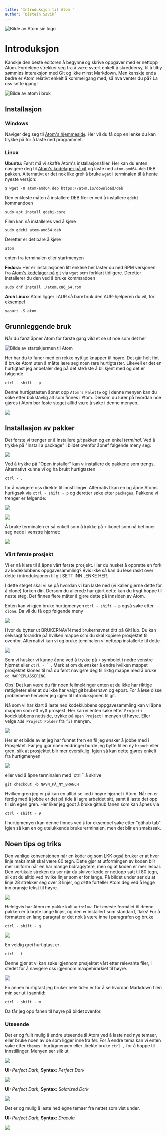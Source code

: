 ```yaml
---
title: ‘Introduksjon til Atom ’
author: ‘Øistein Søvik’
---
```


![Bilde av Atom sin logo](https://github.com/Oisov/wiki-LKK/blob/master/Atom/Atom_icon.svg)


# Introduksjon

Kanskje den beste editoren å begynne og skrive oppgaver med er nettopp Atom.
Fordelene strekker seg fra å være svært enkelt å skreddersy, til å tilby sømmløs
interaksjon med Git og ikke minst Markdown. Men kanskje enda bedre er Atom
relativt enkelt å komme igang med, så hva venter du på? La oss sette igang!

![Bilde av atom i bruk](atom-faktisk-jobbing.png)

## Installasjon

### Windows

Naviger deg seg til [Atom's hjemmeside](https://atom.io/). Her vil du få opp en
lenke du kan trykke på for å laste ned programmet.

### Linux

**Ubuntu:** Først må vi skaffe Atom's installasjonsfiler. Her kan du enten
navigere deg til [Atom's kodelager på
git](https://github.com/atom/atom/releases/tag/v1.28.0) og laste ned
`atom-amd64.deb` DEB pakken. Alternativt er det nok like greit å bruke `wget` i
terminalen til å hente nyeste versjon:

    $ wget -O atom-amd64.deb https://atom.io/download/deb

Den enkleste måten å installere DEB filer er ved å installere `gdebi` kommandoen

    sudo apt install gdebi-core

Filen kan nå installeres ved å kjøre

    sudo gdebi atom-amd64.deb

Deretter er det bare å kjøre

    atom

enten fra terminalen eller startmenyen.

**Fedora:** Her er installasjonen litt enklere her laster du ned RPM versjonen
fra [Atom's kodelager på
git](https://github.com/atom/atom/releases/tag/v1.28.0) via `wget` som forklart
tidligere. Deretter installerer du den ved å bruke kommandoen

    sudo dnf install ./atom.x86_64.rpm

**Arch Linux:** Atom ligger i AUR så bare bruk den AUR-hjelperen du vil, for
eksempel

    yaourt -S atom

## Grunnleggende bruk

Når du først åpner Atom for første gang vild et se ut noe som det her

![Bilde av startskjermen til Atom](https://github.com/Oisov/wiki-LKK/blob/master/Atom/atom-intro.png)

Her har du to faner med en rekke nyttige knapper til høyre. Det går helt fint å
bruke Atom uten å måtte lære seg noen rare hurtigtaster. Likevell er det en
hurtigtast jeg anbefaler deg på det sterkste å bli kjent med og det er følgende

    ctrl - shift - p

Denne hurtigstasten åpnet opp `Atom's Palette` og i denne menyen kan du søke
etter bokstavlig alt som finnes i Atom. Dersom du lurer på hvordan noe gjøres i
Atom bør føste steget alltid være å søke i denne menyen.

![](https://github.com/Oisov/wiki-LKK/blob/master/Atom/atom-quick-menu.png)

## Installasjon av pakker

Det første vi trenger er å installere _git_ pakken og en enkel _terminal_. Ved å
trykke på "Install a package" i bildet ovenfor åpnef følgende meny seg:

![](https://github.com/Oisov/wiki-LKK/blob/master/Atom/atom-package.png)

Ved å trykke på "Open installer" kan vi installere de pakkene som trengs.
Alternativt kunne vi og ha brukt hurtigtasten

    ctrl - ,

for å navigere oss direkte til innstillinger. Alternativt kan en og åpne Atoms
hurtigsøk via `ctrl - shift - p` og deretter søke etter `packages`. Pakkene vi
trenger er følgende:

![](https://github.com/Oisov/wiki-LKK/blob/master/Atom/atom-git-plus.png)

![](https://github.com/Oisov/wiki-LKK/blob/master/Atom/atom-terminal.png)

Å bruke terminalen er så enkelt som å trykke på `+` ikonet som nå befinner seg
nede i venstre hjørnet:

![](https://github.com/Oisov/wiki-LKK/blob/master/Atom/atom-terminal-2.png)

### Vårt første prosjekt

Vi er nå klare til å åpne vårt første prosjekt. Har du husket å opprette en fork
av kodeklubbens oppgavesammling? Hvis ikke så kan du lese raskt over dette i
introduksjonen til git SETT INN LENKE HER.

I dette steget skal vi se på hvordan vi kan laste ned (vi kaller gjerne dette
for å clone) forken din. Dersom du allerede har gjort dette kan du trygt hoppe
til neste steg. Det finnes flere måter å gjøre dette på innsiden av Atom.

Enten kan vi igjen bruke hurtigmenyen `ctrl - shift - p` også søke etter
`clone`. Da vil du få opp følgende meny

![](https://github.com/Oisov/wiki-LKK/blob/master/Atom/atom-clone.png)

Hvor du bytter ut BRUKERNAVN med brukernavnet ditt på GitHub. Du kan selvsagt
forandre på hvilken mappe som du skal kopiere prosjektet til ovenfor.
Alternativt kan vi og bruke terminalen vi nettopp installerte til dette

![](https://github.com/Oisov/wiki-LKK/blob/master/Atom/atom-clone-terminal.png)

Som vi husker vi kunne åpne ved å trykke på `+` symbolet i nedre venstre hjørnet
eller ``ctrl - ` ``. Merk at om du ønsker å endre hvilken mappet prosjektet
klones til må du først navigere deg til riktig mappe med å bruke `cd
MAPPEPLASSERING`.

Obs! Det kan være du får noen feilmeldinger enten at du ikke har riktige
rettigheter eller at du ikke har valgt git brukernavn og epost. For å løse disse
problemene henviser jeg igjen til Introduksjonen til git.

Nå som vi har klart å laste ned kodeklubbens oppgavesammling kan vi åpne mappen
som ett nytt prosjekt. Her kan vi enten søke etter `Project` i kodeklubbens
nettside, trykke på `Open Project` i menyen til høyre. Eller velge `Add Project
Folder` fra `fil` menyen.

![](https://github.com/Oisov/wiki-LKK/blob/master/Atom/atom-faktisk-jobbing.png)

Her er et bilde av at jeg har funnet frem en fil jeg ønsker å jobbe med i
Prosjektet. Før jeg gjør noen endringer burde jeg bytte til en ny `branch` eller
gren, slik at prosjektet blir mer oversiktlig. Igjen så kan dette gjøres enkelt
fra hurtigmenyen

![](https://github.com/Oisov/wiki-LKK/blob/master/Atom/atom-branch-git.png)

eller ved å åpne terminalen med `ctrl `` å skrive

    git checkout -b NAVN_PÅ_NY_BRANCH

Hvilken gren jeg er på kan en alltid se ned i høyre hjørnet i Atom. Når en er
ferdig med å jobbe er det på tide å lagre arbeidet sitt, samt å laste det opp
til sin egen gren. Her liker jeg godt å bruke github fanen som kan åpnes via

    ctrl - shift - 9

I hurtigmenyen kan denne finnes ved å for eksempel søke etter "gtihub tab".
Igjen så kan en og utelukkende bruke terminalen, men det blir en smakssak.

## Noen tips og triks

Den vanlige konvensjonen når en koder og som LKK også bruker er at hver linje
maksimalt skal være 80 tegn. Dette gjør at utformingen av koden blir mer uniform
når en har mange bidragsytere, men og at koden er mer lesbar. Den vertikale
streken du ser når du skriver kode er nettopp satt til 80 tegn, slik at du
alltid ved hvilke linjer som er for lange. På bildet under ser du at linje 28
strekker seg over 3 linjer, og dette forteller Atom deg ved å legge inn oransje
tekst til høyre.

![](https://github.com/Oisov/wiki-LKK/blob/master/Atom/atom-long-line.png)

Heldigvis har Atom en pakke kalt `autoflow`. Det eneste formålet til denne
pakken er å bryte lange linjer, og den er installert som standard, flaks! For å
formatere en lang paragraf er det nok å være inne i paragrafen og bruke

    ctrl - shift - q

![](https://github.com/Oisov/wiki-LKK/blob/master/Atom/atom-long-line-fixed.png)

En veldig grei hurtigtast er

    ctrl - t

Denne gjør at vi kan søke igjennom prosjektet vårt etter relevante filer, i
stedet for å navigere oss igjennom mappehirarkiet til høyre.

![](https://github.com/Oisov/wiki-LKK/blob/master/Atom/atom-quick-search.png)

En annen hurtigtast jeg bruker hele tiden er for å se hvordan Markdown filen min ser ut i sanntid:

    ctrl - shift - m

Da får jeg opp fanen til høyre på bildet ovenfor.

### Utseende

Det er og fullt mulig å endre utseende til Atom ved å laste ned nye temaer,
eller bruke noen av de som ligger inne fra før. For å endre tema kan vi enten
søke etter `themes` i hurtigmenyen eller direkte bruke `ctrl ,` for å hoppe til
innstillinger. Menyen ser slik ut

![](https://github.com/Oisov/wiki-LKK/blob/master/Atom/atom-themes.png)

**UI:** _Perfect Dark_, **Syntax:** _Perfect Dark_

![](https://github.com/Oisov/wiki-LKK/blob/master/Atom/atom-jobbing-perfect-dark.png)

**UI:** _Perfect Dark_, **Syntax:** _Solarized Dark_

![](https://github.com/Oisov/wiki-LKK/blob/master/Atom/atom-jobbing-perfect-dark-solarized.png)

Det er og mulig å laste ned egne temaer fra nettet som vist under.

**UI:** _Perfect Dark_, **Syntax:** _Dracula_

![](https://github.com/Oisov/wiki-LKK/blob/master/Atom/atom-jobbing-perfect-dark-dracula.png)
